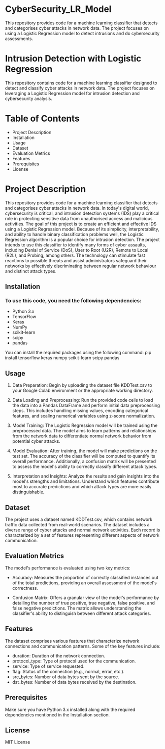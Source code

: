 # CyberSecurity_LR_Model
This repository provides code for a machine learning classifier that detects and categorises cyber attacks in network data. The project focuses on using a Logistic Regression model to detect intrusions and do cybersecurity assessments.


# Intrusion Detection with Logistic Regression
This repository contains code for a machine learning classifier designed to detect and classify cyber attacks in network data. The project focuses on leveraging a Logistic Regression model for intrusion detection and cybersecurity analysis.

# Table of Contents
* Project Description
* Installation
* Usage
* Dataset
* Evaluation Metrics
* Features
* Prerequisites
* License

# Project Description
This repository provides code for a machine learning classifier that detects and categorises cyber attacks in network data. In today's digital world, cybersecurity is critical, and intrusion detection systems (IDS) play a critical role in protecting sensitive data from unauthorised access and malicious activities. The goal of this project is to create an efficient and effective IDS using a Logistic Regression model.
Because of its simplicity, interpretability, and ability to handle binary classification problems well, the Logistic Regression algorithm is a popular choice for intrusion detection. The project intends to use this classifier to identify many forms of cyber assaults, including Denial of Service (DoS), User to Root (U2R), Remote to Local (R2L), and Probing, among others. The technology can stimulate fast reactions to possible threats and assist administrators safeguard their networks by effectively discriminating between regular network behaviour and distinct attack types.

## Installation
### To use this code, you need the following dependencies:

- Python 3.x
- TensorFlow
- Keras
- NumPy
- scikit-learn
- scipy
- pandas

You can install the required packages using the following command:
pip install tensorflow keras numpy scikit-learn scipy pandas

## Usage
1. Data Preparation: Begin by uploading the dataset file KDDTest.csv to your Google Colab environment or the appropriate working directory.

2. Data Loading and Preprocessing: Run the provided code cells to load the data into a Pandas DataFrame and perform initial data preprocessing steps. This includes handling missing values, encoding categorical features, and scaling numerical variables using z-score normalization.

3. Model Training: The Logistic Regression model will be trained using the preprocessed data. The model aims to learn patterns and relationships from the network data to differentiate normal network behavior from potential cyber attacks.

4. Model Evaluation: After training, the model will make predictions on the test set. The accuracy of the classifier will be computed to quantify its overall performance. Additionally, a confusion matrix will be presented to assess the model's ability to correctly classify different attack types.

5. Interpretation and Insights: Analyze the results and gain insights into the model's strengths and limitations. Understand which features contribute most to accurate predictions and which attack types are more easily distinguishable.



## Dataset
The project uses a dataset named KDDTest.csv, which contains network traffic data collected from real-world scenarios. The dataset includes a diverse range of cyber attacks and normal network activities. Each record is characterized by a set of features representing different aspects of network communication.

## Evaluation Metrics
The model's performance is evaluated using two key metrics:

* Accuracy: Measures the proportion of correctly classified instances out of the total predictions, providing an overall assessment of the model's correctness.

* Confusion Matrix: Offers a granular view of the model's performance by detailing the number of true positive, true negative, false positive, and false negative predictions. The matrix allows understanding the classifier's ability to distinguish between different attack categories.



## Features
The dataset comprises various features that characterize network connections and communication patterns. Some of the key features include:

* duration: Duration of the network connection.
* protocol_type: Type of protocol used for the communication.
* service: Type of service requested.
* flag: Status of the connection (e.g., normal, error, etc.).
* src_bytes: Number of data bytes sent by the source.
* dst_bytes: Number of data bytes received by the destination.

## Prerequisites
Make sure you have Python 3.x installed along with the required dependencies mentioned in the Installation section.

## License
MIT License












